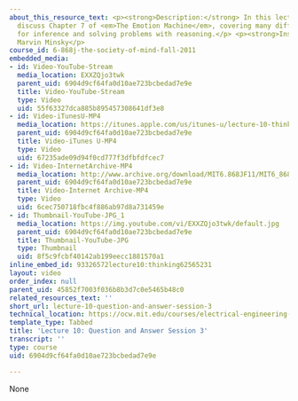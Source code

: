 ```yaml
---
about_this_resource_text: <p><strong>Description:</strong> In this lecture, students
  discuss Chapter 7 of <em>The Emotion Machine</em>, covering many different techniques
  for inference and solving problems with reasoning.</p> <p><strong>Instructor:</strong>
  Marvin Minsky</p>
course_id: 6-868j-the-society-of-mind-fall-2011
embedded_media:
- id: Video-YouTube-Stream
  media_location: EXXZQjo3twk
  parent_uid: 6904d9cf64fa0d10ae723bcbedad7e9e
  title: Video-YouTube-Stream
  type: Video
  uid: 55f63327dca885b895457308641df3e8
- id: Video-iTunesU-MP4
  media_location: https://itunes.apple.com/us/itunes-u/lecture-10-thinking/id683222433?i=164137435
  parent_uid: 6904d9cf64fa0d10ae723bcbedad7e9e
  title: Video-iTunes U-MP4
  type: Video
  uid: 67235ade09d94f0cd777f3dfbfdfcec7
- id: Video-InternetArchive-MP4
  media_location: http://www.archive.org/download/MIT6.868JF11/MIT6_868JF11_lec10_300k.mp4
  parent_uid: 6904d9cf64fa0d10ae723bcbedad7e9e
  title: Video-Internet Archive-MP4
  type: Video
  uid: 6cec750718fbc4f886ab97d8a731459e
- id: Thumbnail-YouTube-JPG_1
  media_location: https://img.youtube.com/vi/EXXZQjo3twk/default.jpg
  parent_uid: 6904d9cf64fa0d10ae723bcbedad7e9e
  title: Thumbnail-YouTube-JPG
  type: Thumbnail
  uid: 8f5c9fcbf40142ab199eecc1881570a1
inline_embed_id: 93326572lecture10:thinking62565231
layout: video
order_index: null
parent_uid: 45852f7003f036b8b3d7c0e5465b48c0
related_resources_text: ''
short_url: lecture-10-question-and-answer-session-3
technical_location: https://ocw.mit.edu/courses/electrical-engineering-and-computer-science/6-868j-the-society-of-mind-fall-2011/video-lectures/lecture-10-question-and-answer-session-3
template_type: Tabbed
title: 'Lecture 10: Question and Answer Session 3'
transcript: ''
type: course
uid: 6904d9cf64fa0d10ae723bcbedad7e9e

---
```

None